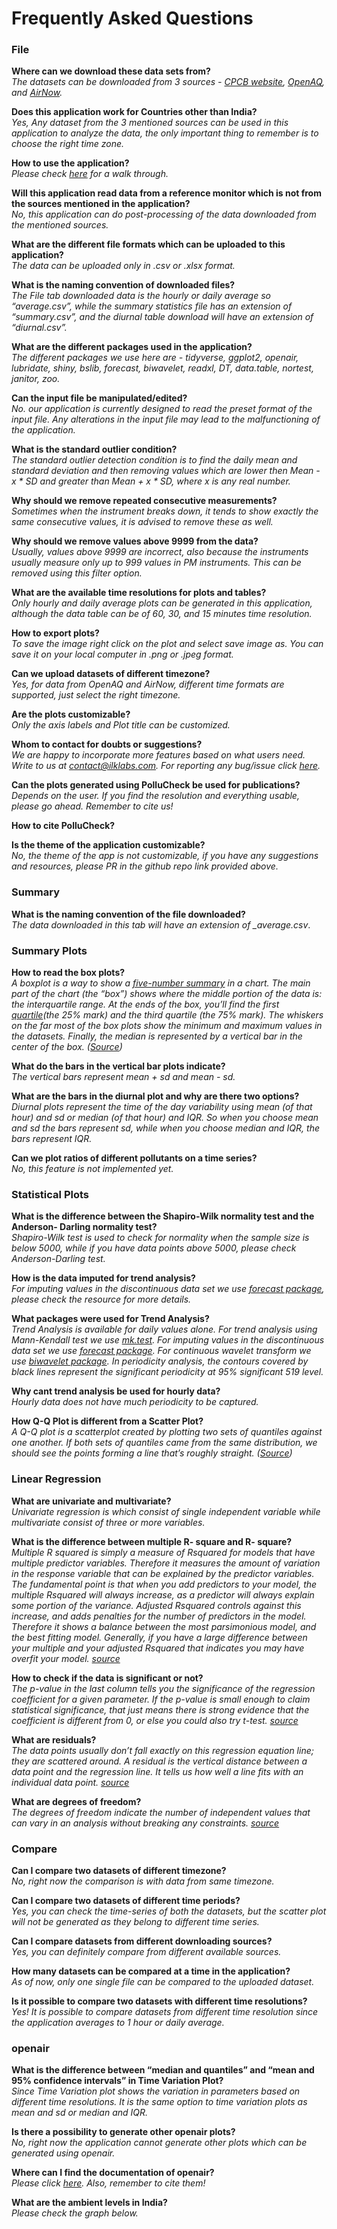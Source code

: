 
# Frequently Asked Questions

### File

**Where can we download these data sets from?**  
*The datasets can be downloaded from 3 sources - [CPCB
website](https://app.cpcbccr.com/ccr/#/caaqm-dashboard-all/caaqm-landing),
[OpenAQ](https://openaq.org/#/countries/IN?_k=5ecycz), and
[AirNow](https://www.airnow.gov/international/us-embassies-and-consulates/#India).*

**Does this application work for Countries other than India?**  
*Yes, Any dataset from the 3 mentioned sources can be used in this
application to analyze the data, the only important thing to remember is
to choose the right time zone.*

**How to use the application?**  
*Please check
[here](https://github.com/adithirgis/OpenSourceAirQualityApp) for a walk
through.*

**Will this application read data from a reference monitor which is not
from the sources mentioned in the application?**  
*No, this application can do post-processing of the data downloaded from
the mentioned sources.*

**What are the different file formats which can be uploaded to this
application?**  
*The data can be uploaded only in .csv or .xlsx format.*

**What is the naming convention of downloaded files?**  
*The File tab downloaded data is the hourly or daily average so
“average.csv”, while the summary statistics file has an extension of
“summary.csv”, and the diurnal table download will have an extension of
“diurnal.csv”.*

**What are the different packages used in the application?**  
*The different packages we use here are - tidyverse, ggplot2, openair,
lubridate, shiny, bslib, forecast, biwavelet, readxl, DT, data.table,
nortest, janitor, zoo.*

**Can the input file be manipulated/edited?**  
*No. our application is currently designed to read the preset format of
the input file.* *Any alterations in the input file may lead to the
malfunctioning of the application.*

**What is the standard outlier condition?**  
*The standard outlier detection condition is to find the daily mean and
standard deviation and then removing values which are lower then Mean -
x \* SD and greater than Mean + x \* SD, where x is any real number.*

**Why should we remove repeated consecutive measurements?**  
*Sometimes when the instrument breaks down, it tends to show exactly the
same consecutive values, it is advised to remove these as well.*

**Why should we remove values above 9999 from the data?**  
*Usually, values above 9999 are incorrect, also because the instruments
usually measure only up to 999 values in PM instruments. This can be
removed using this filter option.*

**What are the available time resolutions for plots and tables?**  
*Only hourly and daily average plots can be generated in this
application, although the data table can be of 60, 30, and 15 minutes
time resolution.*

**How to export plots?**  
*To save the image right click on the plot and select save image as. You
can save it on your local computer in .png or .jpeg format.*

**Can we upload datasets of different timezone?**  
*Yes, for data from OpenAQ and AirNow, different time formats are
supported, just select the right timezone.*

**Are the plots customizable?**  
*Only the axis labels and Plot title can be customized.*

**Whom to contact for doubts or suggestions?**  
*We are happy to incorporate more features based on what users need.
Write to us at <contact@ilklabs.com>. For reporting any bug/issue click
[here](https://github.com/adithirgis/OpenSourceAirQualityApp/issues).*

**Can the plots generated using PolluCheck be used for publications?**  
*Depends on the user. If you find the resolution and everything usable,
please go ahead. Remember to cite us!*

**How to cite PolluCheck?**

**Is the theme of the application customizable?**  
*No, the theme of the app is not customizable, if you have any
suggestions and resources, please PR in the github repo link provided
above.*

### Summary

**What is the naming convention of the file downloaded?**  
*The data downloaded in this tab will have an extension of
\_average.csv*.

### Summary Plots

**How to read the box plots?**  
*A boxplot is a way to show a [five-number
summary](https://www.statisticshowto.com/statistics-basics/how-to-find-a-five-number-summary-in-statistics/)
in a chart. The main part of the chart (the “box”) shows where the
middle portion of the data is: the interquartile range. At the ends of
the box, you’ll find the first
[quartile](https://www.statisticshowto.com/what-are-quartiles/)(the 25%
mark) and the third quartile (the 75% mark). The whiskers on the far
most of the box plots show the minimum and maximum values in the
datasets. Finally, the median is represented by a vertical bar in the
center of the box.
([Source](https://www.statisticshowto.com/probability-and-statistics/descriptive-statistics/box-plot/))*

**What do the bars in the vertical bar plots indicate?**  
*The vertical bars represent mean + sd and mean - sd.*

**What are the bars in the diurnal plot and why are there two
options?**  
*Diurnal plots represent the time of the day variability using mean (of
that hour) and sd or median (of that hour) and IQR. So when you choose
mean and sd the bars represent sd, while when you choose median and IQR,
the bars represent IQR.*

**Can we plot ratios of different pollutants on a time series?**  
*No, this feature is not implemented yet.*

### Statistical Plots

**What is the difference between the Shapiro-Wilk normality test and the
Anderson- Darling normality test?**  
*Shapiro-Wilk test is used to check for normality when the sample size
is below 5000, while if you have data points above 5000, please check
Anderson-Darling test.*

**How is the data imputed for trend analysis?**  
*For imputing values in the discontinuous data set we use [forecast
package](https://cran.r-project.org/web/packages/forecast/forecast.pdf),
please check the resource for more details.*

**What packages were used for Trend Analysis?**  
*Trend Analysis is available for daily values alone. For trend analysis
using Mann-Kendall test we use
[mk.test](https://www.rdocumentation.org/packages/trend/versions/1.1.4/topics/mk.test).
For imputing values in the discontinuous data set we use [forecast
package](https://cran.r-project.org/web/packages/forecast/forecast.pdf).
For continuous wavelet transform we use [biwavelet
package](https://cran.r-project.org/web/packages/biwavelet/biwavelet.pdf).
In periodicity analysis, the contours covered by black lines represent
the significant periodicity at 95% significant 519 level.*

**Why cant trend analysis be used for hourly data?**  
*Hourly data does not have much periodicity to be captured.*

**How Q-Q Plot is different from a Scatter Plot?**  
*A Q-Q plot is a scatterplot created by plotting two sets of quantiles
against one another. If both sets of quantiles came from the same
distribution, we should see the points forming a line that’s roughly
straight.
([Source](https://data.library.virginia.edu/understanding-q-q-plots/#:~:text=A%20Q%2DQ%20plot%20is%20a,truly%20come%20from%20Normal%20distributions.))*

### Linear Regression

**What are univariate and multivariate?**  
*Univariate regression is which consist of single independent variable
while multivariate consist of three or more variables.*

**What is the difference between multiple R- square and R- square?**  
*Multiple R squared is simply a measure of Rsquared for models that have
multiple predictor variables. Therefore it measures the amount of
variation in the response variable that can be explained by the
predictor variables. The fundamental point is that when you add
predictors to your model, the multiple Rsquared will always increase, as
a predictor will always explain some portion of the variance. Adjusted
Rsquared controls against this increase, and adds penalties for the
number of predictors in the model. Therefore it shows a balance between
the most parsimonious model, and the best fitting model. Generally, if
you have a large difference between your multiple and your adjusted
Rsquared that indicates you may have overfit your model.
[source](https://stats.stackexchange.com/questions/241283/what-is-the-main-difference-between-multiple-r-squared-and-adjusted-r-squared/241298)*

**How to check if the data is significant or not?**  
*The p-value in the last column tells you the significance of the
regression coefficient for a given parameter. If the p-value is small
enough to claim statistical significance, that just means there is
strong evidence that the coefficient is different from 0, or else you
could also try t-test.
[source](https://stats.stackexchange.com/questions/37912/how-to-determine-which-variables-are-statistically-significant-in-multiple-regre)*

**What are residuals?**  
*The data points usually don’t fall exactly on this regression equation
line; they are scattered around. A residual is the vertical distance
between a data point and the regression line. It tells us how well a
line fits with an individual data point.
[source](https://www.statisticshowto.com/residual/)*

**What are degrees of freedom?**  
*The degrees of freedom indicate the number of independent values that
can vary in an analysis without breaking any constraints.
[source](https://statisticsbyjim.com/hypothesis-testing/degrees-freedom-statistics/)*

### Compare

**Can I compare two datasets of different timezone?**  
*No, right now the comparison is with data from same timezone.*

**Can I compare two datasets of different time periods?**  
*Yes, you can check the time-series of both the datasets, but the
scatter plot will not be generated as they belong to different time
series.*

**Can I compare datasets from different downloading sources?**  
*Yes, you can definitely compare from different available sources.*

**How many datasets can be compared at a time in the application?**  
*As of now, only one single file can be compared to the uploaded
dataset.*

**Is it possible to compare two datasets with different time
resolutions?**  
*Yes! It is possible to compare datasets from different time resolution
since the application averages to 1 hour or daily average.*

### openair

**What is the difference between “median and quantiles” and “mean and
95% confidence intervals” in Time Variation Plot?**  
*Since Time Variation plot shows the variation in parameters based on
different time resolutions. It is the same option to time variation
plots as mean and sd or median and IQR.*

**Is there a possibility to generate other openair plots?**  
*No, right now the application cannot generate other plots which can be
generated using openair.*

**Where can I find the documentation of openair?**  
*Please click
[here](https://cran.r-project.org/web/packages/openair/openair.pdf).
Also, remember to cite them!*

**What are the ambient levels in India?**  
*Please check the graph below.*
